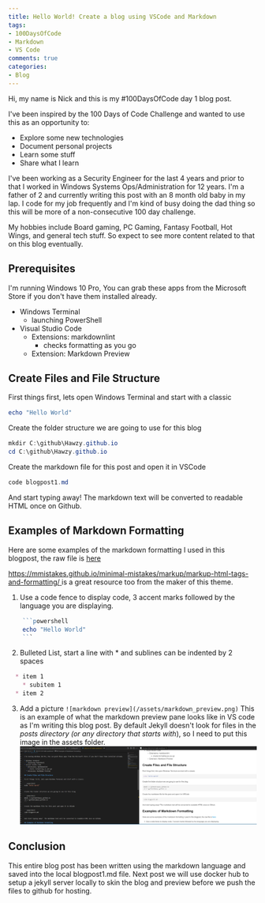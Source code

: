 ```yaml
---
title: Hello World! Create a blog using VSCode and Markdown
tags:
- 100DaysOfCode
- Markdown
- VS Code
comments: true
categories:
- Blog
---
```


  Hi, my name is Nick and this is my #100DaysOfCode day 1 blog post.
  
  I've been inspired by the 100 Days of Code Challenge and wanted to use this as an opportunity to:

* Explore some new technologies
* Document personal projects
* Learn some stuff
* Share what I learn

I've been working as a Security Engineer for the last 4 years and prior to that I worked in Windows Systems Ops/Administration for 12 years.  I'm a father of 2 and currently writing this post with an 8 month old baby in my lap.  I code for my job frequently and I'm kind of busy doing the dad thing so this will be more of a non-consecutive 100 day challenge.

My hobbies include Board gaming, PC Gaming, Fantasy Football, Hot Wings, and general tech stuff.  So expect to see more content related to that on this blog eventually.

## Prerequisites

I'm running Windows 10 Pro, You can grab these apps from the Microsoft Store if you don't have them installed already.

* Windows Terminal
  * launching PowerShell
* Visual Studio Code
  * Extensions: markdownlint
    * checks formatting as you go
  * Extension: Markdown Preview

## Create Files and File Structure

First things first, lets open Windows Terminal and start with a classic

```powershell
echo "Hello World"
```

Create the folder structure we are going to use for this blog

```powershell
mkdir C:\github\Hawzy.github.io
cd C:\github\Hawzy.github.io
```

Create the markdown file for this post and open it in VSCode

```powershell
code blogpost1.md
```

And start typing away!  The markdown text will be converted to readable HTML once on Github.

## Examples of Markdown Formatting

Here are some examples of the markdown formatting I used in this blogpost, the raw file is [here](https://raw.githubusercontent.com/Hawzy/hawzy.github.io/main/_posts/2022-01-01/2022-01-01-hello-world.md)

[https://mmistakes.github.io/minimal-mistakes/markup/markup-html-tags-and-formatting/ ](https://mmistakes.github.io/minimal-mistakes/markup/markup-html-tags-and-formatting/) is a great resource too from the maker of this theme.

1. Use a code fence to display code, 3 accent marks followed by the language you are displaying.

```powershell
    ```powershell
    echo "Hello World"
    ```
```

2. Bulleted List, start a line with * and sublines can be indented by 2 spaces

```markdown
  * item 1
    * subitem 1
  * item 2
```

3. Add a picture `![markdown preview](/assets/markdown_preview.png)` This is an example of what the markdown preview pane looks like in VS code as I'm writing this blog post.  By default Jekyll doesn't look  for files in the _posts directory (or any directory that starts with_), so I need to put this image in the assets folder.
![markdown preview](/assets/markdown_preview.png)

## Conclusion

This entire blog post has been written using the markdown language and saved into the local blogpost1.md file. Next post we will use docker hub to setup a jekyll server locally to skin the blog and preview before we push the files to github for hosting.
